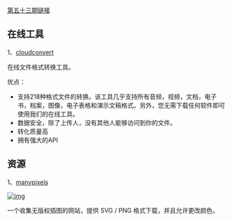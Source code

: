 [第五十三期链接](https://github.com/ruanyf/weekly/blob/master/docs/issue-53.md)

## 在线工具

1、[cloudconvert](https://github.com/ruanyf/weekly/issues/364)

在线文件格式转换工具。

优点：

- 支持218种格式文件的转换。该工具几乎支持所有音频，视频，文档，电子书，档案，图像，电子表格和演示文稿格式。另外，您无需下载任何软件即可使用我们的在线工具。
- 数据安全，除了上传人，没有其他人能够访问到你的文件。
- 转化质量高
- 拥有强大的API 

## 资源

1、[manypixels](https://gallery.manypixels.co/)

[![img](https://camo.githubusercontent.com/7cac4382e77760ca40d1cdfc6d7115627a390d68789e4e2d475b556a4346b99a/68747470733a2f2f7777772e77616e67626173652e636f6d2f626c6f67696d672f61737365742f3230313930342f6267323031393034323631362e6a7067)](https://camo.githubusercontent.com/7cac4382e77760ca40d1cdfc6d7115627a390d68789e4e2d475b556a4346b99a/68747470733a2f2f7777772e77616e67626173652e636f6d2f626c6f67696d672f61737365742f3230313930342f6267323031393034323631362e6a7067)

一个收集无版权插图的网站，提供 SVG / PNG 格式下载，并且允许更改颜色。
